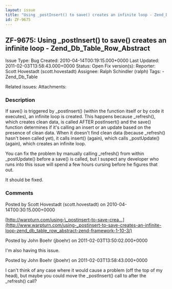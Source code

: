 ```yaml
---
layout: issue
title: "Using _postInsert() to save() creates an infinite loop - Zend_Db_Table_Row_Abstract"
id: ZF-9675
---
```


ZF-9675: Using \_postInsert() to save() creates an infinite loop - Zend\_Db\_Table\_Row\_Abstract
-------------------------------------------------------------------------------------------------

 Issue Type: Bug Created: 2010-04-14T00:19:15.000+0000 Last Updated: 2011-02-03T13:58:43.000+0000 Status: Open Fix version(s): 
 Reporter:  Scott Hovestadt (scott.hovestadt)  Assignee:  Ralph Schindler (ralph)  Tags: - Zend\_Db\_Table
 
 Related issues: 
 Attachments: 
### Description

If save() is triggered by \_postInsert() (within the function itself or by code it executes), an infinite loop is created. This happens because \_refresh(), which creates clean data, is called AFTER postInsert() and the save() function determines if it's calling an insert or an update based on the presence of clean data. When it doesn't find clean data (because \_refresh() hasn't been called yet), it calls insert() (again), which calls \_postUpdate() (again), which creates an infinite loop.

You can fix the problem by manually calling \_refresh() from within \_postUpdate() before a save() is called, but I suspect any developer who runs into this issue will spend a few hours cursing before he figures that out.

It should be fixed.

 

 

### Comments

Posted by Scott Hovestadt (scott.hovestadt) on 2010-04-14T00:30:15.000+0000

[http://warpturn.com/using-\_postinsert-to-save-crea…](http://www.warpturn.com/using-_postinsert-to-save-creates-an-infinite-loop-zend_db_table_row_abstract-zend-framework-1-10-3/)

 

 

Posted by John Boehr (jboehr) on 2011-02-03T13:50:02.000+0000

I'm also having this issue.

 

 

Posted by John Boehr (jboehr) on 2011-02-03T13:58:43.000+0000

I can't think of any case where it would cause a problem (off the top of my head), but maybe you could move the \_postInsert() call to after the \_refresh() call?

 

 